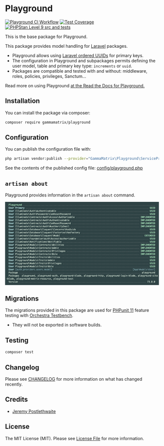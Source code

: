 # Playground

[![Playground CI Workflow](https://github.com/gammamatrix/playground/actions/workflows/ci.yml/badge.svg?branch=develop)](https://raw.githubusercontent.com/gammamatrix/playground/testing/develop/testdox.txt)
[![Test Coverage](https://raw.githubusercontent.com/gammamatrix/playground/testing/develop/coverage.svg)](tests)
[![PHPStan Level 9 src and tests](https://img.shields.io/badge/PHPStan-level%209-brightgreen)](.github/workflows/ci.yml#L120)

This is the base package for Playground.

This package provides model handling for [Laravel](https://laravel.com/docs/11.x) packages.
- Playground allows using [Laravel ordered UUIDs](https://laravel.com/docs/11.x/strings#method-str-ordered-uuid) for primary keys.
- The configuration in Playground and subpackages permits defining the user model, table and primary key type: `increments` or `uuid`.
- Packages are compatible and tested with and without: middleware, roles, policies, privileges, Sanctum...

Read more on using Playground [at the Read the Docs for Playground.](https://gammamatrix-playground.readthedocs.io/)

## Installation

You can install the package via composer:

```bash
composer require gammamatrix/playground
```

## Configuration

You can publish the configuration file with:
```bash
php artisan vendor:publish --provider="GammaMatrix\Playground\ServiceProvider" --tag="playground-config"
```

See the contents of the published config file: [config/playground.php](config/playground.php)

## `artisan about`

Playground provides information in the `artisan about` command.

<img src="resources/docs/artisan-about-playground.png" alt="screenshot of artisan about command with Playground.">


## Migrations

The migrations provided in this package are used for [PHPunit 11](https://docs.phpunit.de/en/11.0/) feature testing with [Orchestra Testbench](https://packages.tools/testbench.html).
- They will not be exported in software builds.

## Testing

```sh
composer test
```

## Changelog

Please see [CHANGELOG](CHANGELOG.md) for more information on what has changed recently.

## Credits

- [Jeremy Postlethwaite](https://github.com/gammamatrix)

## License

The MIT License (MIT). Please see [License File](LICENSE.md) for more information.
